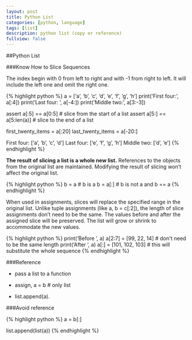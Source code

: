 ```yaml
---
layout: post
title: Python List
categories: [python, language]
tags: [list]
description: python list (copy or reference)
fullview: false
---
```


##Python List

###Know How to Slice Sequences

The index begin with 0 from left to right and with -1 from right to left. It will include the left one and omit the right one.

{% highlight python %}
a = [‘a’, ‘b’, ‘c’, ‘d’, ‘e’, ‘f’, ‘g’, ‘h’]print(‘First four:’, a[:4])print(‘Last four: ’, a[-4:])print(‘Middle two:’, a[3:-3])
assert a[:5] == a[0:5]  # slice from the start of a list
assert a[5:] == a[5:len(a)]  # slice to the end of a listfirst_twenty_items = a[:20]last_twenty_items = a[-20:]
>>>First four: [‘a’, ‘b’, ‘c’, ‘d’]Last four:  [‘e’, ‘f’, ‘g’, ‘h’]Middle two: [‘d’, ‘e’]
{% endhighlight %}

**The result of slicing a list is a whole new list.** References to the objects from the original list are maintained. Modifying the result of slicing won’t affect the original list.

{% highlight python %}
b = a  # b is a
b = a[:] # b is not a and b == a 
{% endhighlight %}


When used in assignments, slices will replace the specified range in the original list. Unlike tuple assignments (like a, b = c[:2]), the length of slice assignments don’t need to be the same. The values before and after the assigned slice will be preserved. The list will grow or shrink to accommodate the new values.

{% highlight python %}
print(‘Before ’, a)a[2:7] = [99, 22, 14]  # don't need to be the same lengthprint(‘After  ’, a)
a[:] = [101, 102, 103] # this will substitute the whole sequence
{% endhighlight %}

###Reference

* pass a list to a function

* assign, a = b # only list 

* list.append(a).

###Avoid reference

{% highlight python %}
a = b[:]

list.append(list(a))
{% endhighlight %}


